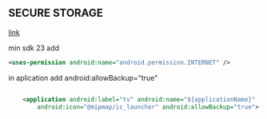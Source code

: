 ## SECURE STORAGE

[link](https://pub.dev/packages/flutter_secure_storage)

min sdk 23
add

```xml
<uses-permission android:name="android.permission.INTERNET" />

```

in aplication add android:allowBackup="true"

```xml

    <application android:label="tv" android:name="${applicationName}"
        android:icon="@mipmap/ic_launcher" android:allowBackup="true">
```
